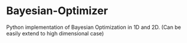 # Bayesian-Optimizer
Python implementation of Bayesian Optimization in 1D and 2D. (Can be easily extend to high dimensional case)

